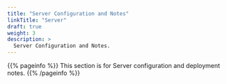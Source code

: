 ```yaml
---
title: "Server Configuration and Notes"
linkTitle: "Server"
draft: true
weight: 3
description: >
  Server Configuration and Notes.
---
```


{{% pageinfo %}}
This section is for Server configuration and deployment notes.
{{% /pageinfo %}}

